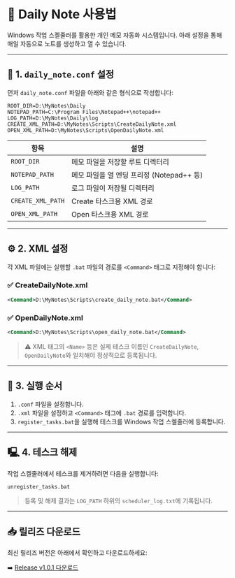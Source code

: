 # 📜 Daily Note 사용법

Windows 작업 스켈줄러를 활용한 개인 메모 자동화 시스템입니다. 아래 설정을 통해 매일 자동으로 노트를 생성하고 열 수 있습니다.

---

## 📁 1. `daily_note.conf` 설정

먼저 `daily_note.conf` 파일을 아래와 같은 형식으로 작성합니다:

```
ROOT_DIR=D:\MyNotes\Daily
NOTEPAD_PATH=C:\Program Files\Notepad++\notepad++
LOG_PATH=D:\MyNotes\Daily\log
CREATE_XML_PATH=D:\MyNotes\Scripts\CreateDailyNote.xml
OPEN_XML_PATH=D:\MyNotes\Scripts\OpenDailyNote.xml
```

| 항목                | 설명                            |
| ----------------- | ----------------------------- |
| `ROOT_DIR`        | 메모 파일을 저장할 루트 디렉터리            |
| `NOTEPAD_PATH`    | 메모 파일을 열 엔딩 프리정 (Notepad++ 등) |
| `LOG_PATH`        | 로그 파일이 저장될 디렉터리               |
| `CREATE_XML_PATH` | Create 타스크용 XML 경로            |
| `OPEN_XML_PATH`   | Open 타스크용 XML 경로              |

---

## ⚙️ 2. XML 설정

각 XML 파일에는 실행할 `.bat` 파일의 경로를 `<Command>` 태그로 지정해야 합니다:

### ✅ CreateDailyNote.xml

```xml
<Command>D:\MyNotes\Scripts\create_daily_note.bat</Command>
```

### ✅ OpenDailyNote.xml

```xml
<Command>D:\MyNotes\Scripts\open_daily_note.bat</Command>
```

> ⚠️ XML 태그의 `<Name>` 등은 실제 테스크 이름인 `CreateDailyNote`, `OpenDailyNote`와 일치해야 정상적으로 등록됩니다.

---

## 🧹 3. 실행 순서

1. `.conf` 파일을 설정합니다.
2. `.xml` 파일을 설정하고 `<Command>` 태그에 `.bat` 경로를 입력합니다.
3. `register_tasks.bat`을 실행해 테스크를 Windows 작업 스켈줄러에 등록합니다.

---

## 🖳️ 4. 테스크 해제

작업 스켈줄러에서 테스크를 제거하려면 다음을 실행합니다:

```bat
unregister_tasks.bat
```

> 등록 및 해제 결과는 `LOG_PATH` 하위의 `scheduler_log.txt`에 기록됩니다.

---

## 📥 릴리즈 다운로드

최신 릴리즈 버전은 아래에서 확인하고 다운로드하세요:

➡️ [Release v1.0.1 다운로드](https://github.com/HyukJunJi/daily_notes/releases)
